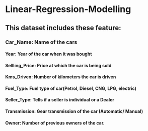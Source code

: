 # Linear-Regression-Modelling
## This dataset includes these feature:
### Car_Name: Name of the cars
#### Year: Year of the car when it was bought
#### Sellling_Price: Price at which the car is being sold
#### Kms_Driven: Number of kilometers the car is driven
#### Fuel_Type: Fuel type of car(Petrol, Diesel, CNG, LPG, electric)
#### Seller_Type: Tells if a seller is individual or a Dealer
#### Transmission: Gear transmission of the car (Automatic/ Manual)
#### Owner: Number of previous owners of the car.
